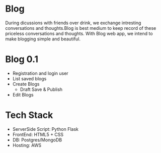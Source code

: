 # Blog
During dicussions with friends over drink, we exchange intresting conversations and thoughts.Blog is best medium to keep record of these priceless conversations and thoughts.
With Blog web app, we intend to make blogging simple and beautiful.
# Blog 0.1
 - Registration and login user
 - List saved blogs
 - Create Blogs
    - Draft Save & Publish
 -  Edit Blogs
# Tech Stack
  - ServerSide Script: Python Flask
  - FrontEnd: HTML5 + CSS
  - DB: Postgres/MongoDB
  - Hosting: AWS
  
